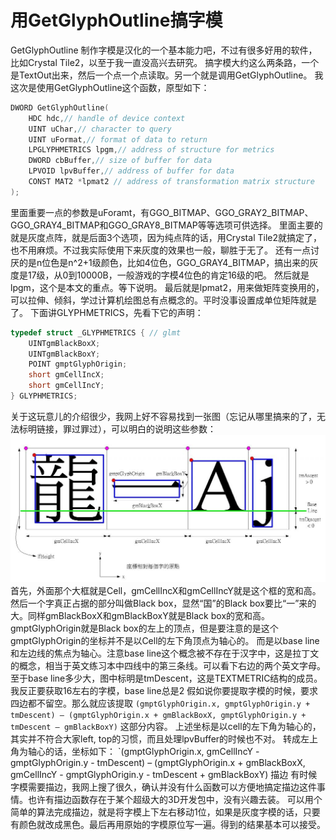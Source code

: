 # 用GetGlyphOutline搞字模 
GetGlyphOutline
制作字模是汉化的一个基本能力吧，不过有很多好用的软件，比如Crystal Tile2，以至于我一直没高兴去研究。
搞字模大约这么两条路，一个是TextOut出来，然后一个点一个点读取。另一个就是调用GetGlyphOutline。
我这次是使用GetGlyphOutline这个函数，原型如下：
```c++
DWORD GetGlyphOutline(
    HDC hdc,// handle of device context
    UINT uChar,// character to query
    UINT uFormat,// format of data to return
    LPGLYPHMETRICS lpgm,// address of structure for metrics
    DWORD cbBuffer,// size of buffer for data
    LPVOID lpvBuffer,// address of buffer for data
    CONST MAT2 *lpmat2 // address of transformation matrix structure
);
```
里面重要一点的参数是uForamt，有GGO_BITMAP、GGO_GRAY2_BITMAP、GGO_GRAY4_BITMAP和GGO_GRAY8_BITMAP等等选项可供选择。
里面主要的就是灰度点阵，就是后面3个选项，因为纯点阵的话，用Crystal Tile2就搞定了，也不用麻烦。不过我实际使用下来灰度的效果也一般，聊胜于无了。
还有一点讨厌的是n位色是n^2+1级颜色，比如4位色，GGO_GRAY4_BITMAP，搞出来的灰度是17级，从0到10000B，一般游戏的字模4位色的肯定16级的吧。
然后就是lpgm，这个是本文的重点。等下说明。
最后就是lpmat2，用来做矩阵变换用的，可以拉伸、倾斜，学过计算机绘图总有点概念的。平时没事设置成单位矩阵就是了。
下面讲GLYPHMETRICS，先看下它的声明：
```c++
typedef struct _GLYPHMETRICS { // glmt
    UINTgmBlackBoxX;
    UINTgmBlackBoxY;
    POINT gmptGlyphOrigin;
    short gmCellIncX;
    short gmCellIncY;
} GLYPHMETRICS;
```
关于这玩意儿的介绍很少，我网上好不容易找到一张图（忘记从哪里搞来的了，无法标明链接，罪过罪过），可以明白的说明这些参数：
![](_v_images/_1518680922_8213.jpg)
首先，外面那个大框就是Cell，gmCellIncX和gmCellIncY就是这个框的宽和高。
然后一个字真正占据的部分叫做Black box，显然“国”的Black box要比“一”来的大。同样gmBlackBoxX和gmBlackBoxY就是Black box的宽和高。
gmptGlyphOrigin就是Black box的左上的顶点，但是要注意的是这个gmptGlyphOrigin的坐标并不是以Cell的左下角顶点为轴心的。
而是以base line和左边线的焦点为轴心。注意base line这个概念被不存在于汉字中，这是拉丁文的概念，相当于英文练习本中四线中的第三条线。可以看下右边的两个英文字母。
至于base line多少大，图中标明是tmDescent，这是TEXTMETRIC结构的成员。我反正要获取16左右的字模，base line总是2
假如说你要提取字模的时候，要求四边都不留空。那么就应该提取
`(gmptGlyphOrigin.x, gmptGlyphOrigin.y + tmDescent) – (gmptGlyphOrigin.x + gmBlackBoxX, gmptGlyphOrigin.y + tmDescent – gmBlackBoxY)`
这部分内容。
上述坐标是以cell的左下角为轴心的，其实并不符合大家left, top的习惯，而且处理lpvBuffer的时候也不对。
转成左上角为轴心的话，坐标如下：
`(gmptGlyphOrigin.x, gmCellIncY - gmptGlyphOrigin.y - tmDescent) – (gmptGlyphOrigin.x + gmBlackBoxX, gmCellIncY - gmptGlyphOrigin.y - tmDescent + gmBlackBoxY)
描边
有时候字模需要描边，我网上搜了很久，确认并没有什么函数可以方便地搞定描边这件事情。也许有描边函数存在于某个超级大的3D开发包中，没有兴趣去装。
可以用个简单的算法完成描边，就是将字模上下左右移动1位，如果是灰度字模的话，只要有颜色就改成黑色。最后再用原始的字模原位写一遍。得到的结果基本可以接受。